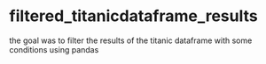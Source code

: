 # filtered_titanicdataframe_results
the goal was to filter the results of the titanic dataframe with some conditions using pandas
